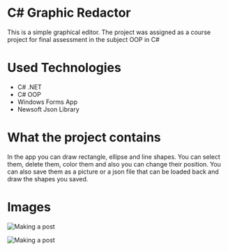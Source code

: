 # C# Graphic Redactor
This is a simple graphical editor. The project was assigned as a course project for final assessment in the subject OOP in C#

# Used Technologies
* C# .NET
* C# OOP
* Windows Forms App
* Newsoft Json Library

# What the project contains
In the app you can draw rectangle, ellipse and line shapes. You can select them, delete them, color them and also you can change their position. You can also save them as a picture or a json file that can be loaded back and draw the shapes you saved.

# Images 

![Making a post](../GraphicRedactor4/ProjectPictures/image.png)

![Making a post](../GraphicRedactor4/ProjectPictures/picture2.png)

